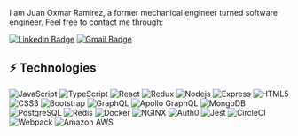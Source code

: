 I am Juan Oxmar Ramirez, a former mechanical engineer turned software engineer. Feel free to contact me through:

[![Linkedin Badge](https://img.shields.io/badge/-juanoxmar-black?style=flat-square&logo=Linkedin&logoColor=0A66C2&link=https://www.linkedin.com/in/juanoxmar/)](https://www.linkedin.com/in/juanoxmar/)
[![Gmail Badge](https://img.shields.io/badge/-joxmar.ramirez@gmail.com-black?style=flat-square&logo=Gmail&link=mailto:joxmar.ramirez@gmail.com)](mailto:joxmar.ramirez@gmail.com)

## ⚡ Technologies

![JavaScript](https://img.shields.io/badge/-JavaScript-black?style=flat-square&logo=javascript)
![TypeScript](https://img.shields.io/badge/-TypeScript-black?style=flat-square&logo=typescript)
![React](https://img.shields.io/badge/-React-black?style=flat-square&logo=react)
![Redux](https://img.shields.io/badge/-Redux-black?style=flat-square&logo=redux&logoColor=764ABC)
![Nodejs](https://img.shields.io/badge/-Nodejs-black?style=flat-square&logo=Node.js)
![Express](https://img.shields.io/badge/-Express-black?style=flat-square&logo=Express)
![HTML5](https://img.shields.io/badge/-HTML5-black?style=flat-square&logo=html5)
![CSS3](https://img.shields.io/badge/-CSS3-black?style=flat-square&logo=css3&logoColor=1572B6)
![Bootstrap](https://img.shields.io/badge/-Bootstrap-black?style=flat-square&logo=bootstrap)
![GraphQL](https://img.shields.io/badge/-GraphQL-black?style=flat-square&logo=graphql&logoColor=E10098)
![Apollo GraphQL](https://img.shields.io/badge/-Apollo-black?style=flat-square&logo=apollo-graphql)
![MongoDB](https://img.shields.io/badge/-MongoDB-black?style=flat-square&logo=mongodb)
![PostgreSQL](https://img.shields.io/badge/-PostgreSQL-black?style=flat-square&logo=postgresql&logoColor=336791)
![Redis](https://img.shields.io/badge/-Redis-black?style=flat-square&logo=Redis)
![Docker](https://img.shields.io/badge/-Docker-black?style=flat-square&logo=docker)
![NGINX](https://img.shields.io/badge/-NGINX-black?style=flat-square&logo=NGINX)
![Auth0](https://img.shields.io/badge/-Auth0-black?style=flat-square&logo=Auth0)
![Jest](https://img.shields.io/badge/-Jest-black?style=flat-square&logo=Jest&logoColor=C21325)
![CircleCI](https://img.shields.io/badge/-CircleCI-black?style=flat-square&logo=CircleCI)
![Webpack](https://img.shields.io/badge/-Webpack-black?style=flat-square&logo=Webpack)
![Amazon AWS](https://img.shields.io/badge/AWS-black?style=flat-square&logo=amazon-aws&logoColor=FF9900)
